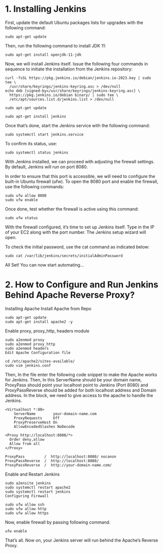 # 1. Installing Jenkins
First, update the default Ubuntu packages lists for upgrades with the following command:

    sudo apt-get update

Then, run the following command to install JDK 11:

    sudo apt-get install openjdk-11-jdk
Now, we will install Jenkins itself. Issue the following four commands in sequence to initiate the installation from the Jenkins repository:

    curl -fsSL https://pkg.jenkins.io/debian/jenkins.io-2023.key | sudo tee \
      /usr/share/keyrings/jenkins-keyring.asc > /dev/null
    echo deb [signed-by=/usr/share/keyrings/jenkins-keyring.asc] \
      https://pkg.jenkins.io/debian binary/ | sudo tee \
      /etc/apt/sources.list.d/jenkins.list > /dev/null
      
    sudo apt-get update
    
    sudo apt-get install jenkins

Once that’s done, start the Jenkins service with the following command:

    sudo systemctl start jenkins.service
To confirm its status, use:

    sudo systemctl status jenkins
With Jenkins installed, we can proceed with adjusting the firewall settings. By default, Jenkins will run on port 8080.

In order to ensure that this port is accessible, we will need to configure the built-in Ubuntu firewall (ufw). To open the 8080 port and enable the firewall, use the following commands:

    sudo ufw allow 8080
    sudo ufw enable
Once done, test whether the firewall is active using this command:

    sudo ufw status
With the firewall configured, it’s time to set up Jenkins itself. Type in the IP of your EC2 along with the port number. The Jenkins setup wizard will open.

To check the initial password, use the cat command as indicated below:

    sudo cat /var/lib/jenkins/secrets/initialAdminPassword
All Set! You can now start automating...

# 2. How to Configure and Run Jenkins Behind Apache Reverse Proxy?
Installing Apache Install Apache from Repo

    sudo apt-get update
    sudo apt-get install apache2 -y
Enable proxy, proxy_http, headers module

    sudo a2enmod proxy
    sudo a2enmod proxy_http
    sudo a2enmod headers
    Edit Apache Configuration file

    cd /etc/apache2/sites-available/
    sudo vim jenkins.conf
Then, In the file enter the following code snippet to make the Apache works for Jenkins. Then, In this ServerName should be your domain name, ProxyPass should point your localhost point to Jenkins (Port 8080) and ProxyPassReverse should be added for both localhost address and Domain address. In the block, we need to give access to the apache to handle the Jenkins.

    <Virtualhost *:80>
        ServerName        your-domain-name.com
        ProxyRequests     Off
        ProxyPreserveHost On
        AllowEncodedSlashes NoDecode
 
    <Proxy http://localhost:8080/*>
      Order deny,allow
      Allow from all
    </Proxy>
 
    ProxyPass         /  http://localhost:8080/ nocanon
    ProxyPassReverse  /  http://localhost:8080/
    ProxyPassReverse  /  http://your-domain-name.com/
    
</Virtualhost>
Enable and Restart Jenkins

    sudo a2ensite jenkins
    sudo systemctl restart apache2
    sudo systemctl restart jenkins
    Configuring Firewall
    
    sudo ufw allow ssh
    sudo ufw allow http
    sudo ufw allow https
Now, enable firewall by passing following command.

    ufw enable
That’s all. Now on, your Jenkins server will run behind the Apache’s Reverse Proxy.
